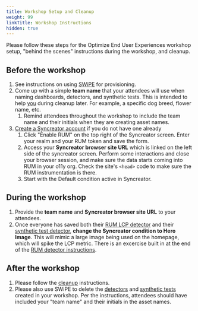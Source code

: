 ```yaml
---
title: Workshop Setup and Cleanup
weight: 99
linkTitle: Workshop Instructions
hidden: true
---
```


Please follow these steps for the Optimize End User Experiences workshop setup, "behind the scenes" instructions during the workshop, and cleanup.

## Before the workshop
1. See instructions on using [SWiPE](../../workshop-setup/1-swipe.md) for provisioning.
1. Come up with a simple **team name** that your attendees will use when naming dashboards, detectors, and synthetic tests. This is intended to help <u>you</u> during cleanup later. For example, a specific dog breed, flower name, etc. 
   1. Remind attendees throughout the workshop to include the team name and their initials when they are creating asset names.
1. [Create a Syncreator account](https://splunko11y.com/syncreator/auth/register) if you do not have one already
   1. Click "Enable RUM" on the top right of the Syncreator screen. Enter your realm and your RUM token and save the form. 
   1. Access your **Syncreator browser site URL** which is linked on the left side of the syncreator screen. Perform some interactions and close your browser session, and make sure the data starts coming into RUM in your o11y org. Check the site's `<head>` code to make sure the RUM instrumentation is there.
   1. Start with the Default condition active in Syncreator. 

## During the workshop
1. Provide the **team name** and **Syncreator browser site URL** to your attendees.
1. Once everyone has saved both their [RUM LCP detector](../optimize_end_user_experiences/5-detectors/2-rum-detector.md) and their [synthetic test detector](../optimize_end_user_experiences/5-detectors/1-test-detector.md), **change the Syncreator condition to Hero Image**. This will mimic a large image being used on the homepage, which will spike the LCP metric. There is an excercise built in at the end of the [RUM detector instructions](../optimize_end_user_experiences/5-detectors/2-rum-detector.md).

## After the workshop
1. Please follow the [cleanup](../../workshop-setup/3-clean-up.md) instructions.
1. Please also use SWiPE to delete the [detectors](https://swipe.splunk.show/Delete_Detectors) and [synthetic tests](https://swipe.splunk.show/Delete_Synthetic_Tests) created in your workshop. Per the instructions, attendees should have included your "team name" and their initials in the asset names.